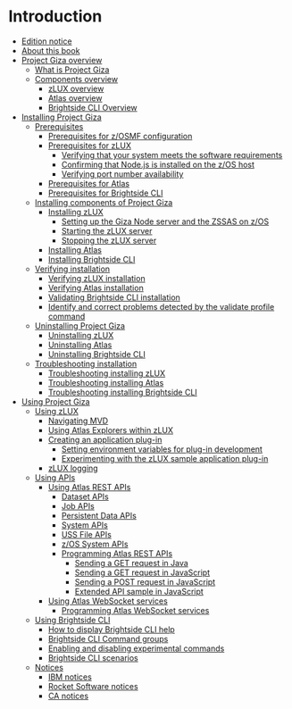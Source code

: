 # Introduction

* [Edition notice](https://github.com/PlutoZhang/test/blob/master/edition-notice.md)
* [About this book]()
* [Project Giza overview]()
  * [What is Project Giza](https://github.com/PlutoZhang/test/tree/9546d8439c946cd66a562599842dc7ae08ccc070/topics/whatis.md)
  * [Components overview]()
    * [zLUX overview]()
    * [Atlas overview]()
    * [Brightside CLI Overview]()
* [Installing Project Giza]()
  * [Prerequisites]()
    * [Prerequisites for z/OSMF configuration]()
    * [Prerequisites for zLUX]()
      * [Verifying that your system meets the software requirements]()
      * [Confirming that Node.js is installed on the z/OS host]()
      * [Verifying port number availability]()
    * [Prerequisites for Atlas]()
    * [Prerequisites for Brightside CLI]()
  * [Installing components of Project Giza]()  
    * [Installing zLUX]()
      * [Setting up the Giza Node server and the ZSSAS on z/OS]()
      * [Starting the zLUX server]()
      * [Stopping the zLUX server]()
    * [Installing Atlas]()
    * [Installing Brightside CLI]()
  * [Verifying installation](https://github.com/PlutoZhang/test/tree/9546d8439c946cd66a562599842dc7ae08ccc070/topics/verify.md)
    * [Verifying zLUX installation]()
    * [Verifying Atlas installation]()
    * [Validating Brightside CLI installation]()
    * [Identify and correct problems detected by the validate profile command]()
  * [Uninstalling Project Giza]()
    * [Uninstalling zLUX]()
    * [Uninstalling Atlas](https://github.com/PlutoZhang/test/tree/9546d8439c946cd66a562599842dc7ae08ccc070/topics/atlas-uninstall/README.md)
    * [Uninstalling Brightside CLI]()
  * [Troubleshooting installation]()
    * [Troubleshooting installing zLUX]()
    * [Troubleshooting installing Atlas]()
    * [Troubleshooting installing Brightside CLI]()
* [Using Project Giza]()
  * [Using zLUX]()
    * [Navigating MVD]()
    * [Using Atlas Explorers within zLUX]()
    * [Creating an application plug-in]()
      * [Setting environment variables for plug-in development]()
      * [Experimenting with the zLUX sample application plug-in]()
    * [zLUX logging]()
  * [Using APIs]()
    * [Using Atlas REST APIs]()
      * [Dataset APIs]()
      * [Job APIs]()
      * [Persistent Data APIs]()
      * [System APIs]()
      * [USS File APIs]()
      * [z/OS System APIs]()
      * [Programming Atlas REST APIs]()
        * [Sending a GET request in Java]()
        * [Sending a GET request in JavaScript]()
        * [Sending a POST request in JavaScript]()
        * [Extended API sample in JavaScript]()
    * [Using Atlas WebSocket services]()
      * [Programming Atlas WebSocket services]()
  * [Using Brightside CLI]()
    * [How to display Brightside CLI help]()
    * [Brightside CLI Command groups]()
    * [Enabling and disabling experimental commands]()
    * [Brightside CLI scenarios]()
  * [Notices]()
    * [IBM notices]()
    * [Rocket Software notices]()
    * [CA notices]()

